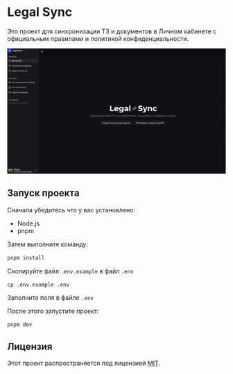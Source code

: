 # Legal Sync

Это проект для синхронизации ТЗ и документов в Личном кабинете с официальным правилами и политикой конфиденциальности.

![preview](./public/preview.png)

## Запуск проекта

Сначала убедитесь что у вас установлено:

- Node.js
- pnpm

Затем выполните команду:

```bash
pnpm install
```

Скопируйте файл `.env.example` в файл `.env`

```bash
cp .env.example .env
```

Заполните поля в файле `.env`

После этого запустите проект:

```bash
pnpm dev
```

## Лицензия

Этот проект распространяется под лицензией [MIT](https://github.com/fesyse/legal-sync/blob/main/LICENSE).
